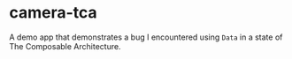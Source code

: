 # camera-tca

A demo app that demonstrates a bug I encountered using `Data` in a state of The Composable Architecture.
